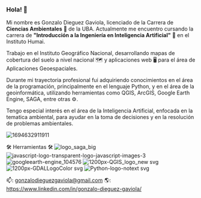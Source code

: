 ### Hola! 👋

Mi nombre es Gonzalo Dieguez Gaviola, licenciado de la Carrera de **Ciencias Ambientales** 🌳 de la UBA. Actualmente me encuentro cursando la carrera de **"Introducción a la Ingeniería en Inteligencia Artificial"** 🤖 en el Instituto Humai. 

Trabajo en el Instituto Geográfico Nacional, desarrollando mapas de cobertura del suelo a nivel nacional 🗺️ y aplicaciones web 🖥️ para el área de Aplicaciones Geoespaciales.

Durante mi trayectoria profesional fui adquiriendo conocimientos en el área de la programación, principalmente en el lenguaje Python, y en el área de la geoinformática, utilizando herramientas como QGIS, ArcGIS, Google Earth Engine, SAGA, entre otras ⚙️.

Tengo especial interés en el área de la Inteligencia Artificial, enfocada en la tematica ambiental, para ayudar en la toma de decisiones y en la resolución de problemas ambientales.

![1694632911911](https://github.com/GDieguezG/GDieguezG/assets/69656526/a77a1b9c-4741-4c14-8f4f-b071da106ded)

🛠️ Herramientas 🛠️
![logo_saga_big](https://github.com/GDieguezG/GDieguezG/assets/69656526/003c01bd-6d6f-4fce-82d9-eb99f95014d7)
![javascript-logo-transparent-logo-javascript-images-3](https://github.com/GDieguezG/GDieguezG/assets/69656526/da5af449-c27d-40f6-99ee-1e7eedfe9eba)
![googleearth-engine_104576](https://github.com/GDieguezG/GDieguezG/assets/69656526/b2cb7119-b2a1-41ce-b82e-fe12b158eccf)
![1200px-QGIS_logo_new svg](https://github.com/GDieguezG/GDieguezG/assets/69656526/bf4a1161-c983-4aa3-9d03-fa30ef23fc59)
![1200px-GDALLogoColor svg](https://github.com/GDieguezG/GDieguezG/assets/69656526/6fee2c74-9292-46ba-9d60-c2255db1c9d8)
![Python-logo-notext svg](https://github.com/GDieguezG/GDieguezG/assets/69656526/737acd45-cb38-4fbc-87e7-50523bc50a7e)


📫: gonzalodieguezgaviola@gmail.com
🌎: https://www.linkedin.com/in/gonzalo-dieguez-gaviola/
<!--
Agregar Herramientas con Iconos


